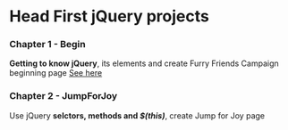 # Head First jQuery projects
### Chapter 1 - Begin
**Getting to know jQuery**, its elements and create Furry Friends Campaign beginning page [See here](../../tree/8a5cb3cf0f00cb101e53ca8cb70d2b3c1709b16d)
### Chapter 2 - JumpForJoy
Use jQuery **selctors, methods and _$(this)_**, create Jump for Joy page 